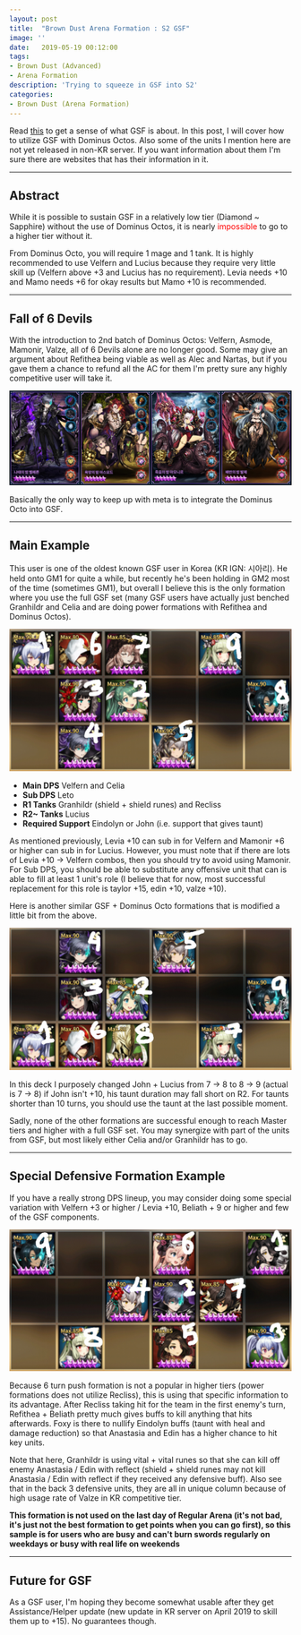 ```yaml
---
layout: post
title:  "Brown Dust Arena Formation : S2 GSF"
image: ''
date:   2019-05-19 00:12:00
tags:
- Brown Dust (Advanced)
- Arena Formation
description: 'Trying to squeeze in GSF into S2'
categories:
- Brown Dust (Arena Formation)
---
```


Read [this](https://jinwooooo.github.io/jinwooooo-blog/browndust-arena-formation-granhildr-support-formation/) to get a sense of what GSF is about. In this post, I will cover how to utilize GSF with Dominus Octos. Also some of the units I mention here are not yet released in non-KR server. If you want information about them I'm sure there are websites that has their information in it.

---

## Abstract

While it is possible to sustain GSF in a relatively low tier (Diamond ~ Sapphire) without the use of Dominus Octos, it is nearly <span style="color:red">impossible</span> to go to a higher tier without it.

From Dominus Octo, you will require 1 mage and 1 tank. It is highly recommended to use Velfern and Lucius because they require very little skill up (Velfern above +3 and Lucius has no requirement). Levia needs +10 and Mamo needs +6 for okay results but Mamo +10 is recommended.

---

## Fall of 6 Devils

With the introduction to 2nd batch of Dominus Octos: Velfern, Asmode, Mamonir, Valze, all of 6 Devils alone are no longer good. Some may give an argument about Refithea being viable as well as Alec and Nartas, but if you gave them a chance to refund all the AC for them I'm pretty sure any highly competitive user will take it.

<img src="../uploads/browndust-s2-gsf-2-octo-batch.jpg">

Basically the only way to keep up with meta is to integrate the Dominus Octo into GSF.

---

## Main Example

This user is one of the oldest known GSF user in Korea (KR IGN: 시아리). He held onto GM1 for quite a while, but recently he's been holding in GM2 most of the time (sometimes GM1), but overall I believe this is the only formation where you use the full GSF set (many GSF users have actually just benched Granhildr and Celia and are doing power formations with Refithea and Dominus Octos).

<img src="../uploads/browndust-s2-gsf-main-sample.jpg">

* **Main DPS** Velfern and Celia
* **Sub DPS** Leto
* **R1 Tanks** Granhildr (shield + shield runes) and Recliss
* **R2~ Tanks** Lucius
* **Required Support** Eindolyn or John (i.e. support that gives taunt)

As mentioned previously, Levia +10 can sub in for Velfern and Mamonir +6 or higher can sub in for Lucius. However, you must note that if there are lots of Levia +10 → Velfern combos, then you should try to avoid using Mamonir. For Sub DPS, you should be able to substitute any offensive unit that can is able to fill at least 1 unit's role (I believe that for now, most successful replacement for this role is taylor +15, edin +10, valze +10).

Here is another similar GSF + Dominus Octo formations that is modified a little bit from the above.

<img src="../uploads/browndust-s2-gsf-variation-sample.jpg">

In this deck I purposely changed John + Lucius from 7 → 8 to 8 → 9 (actual is 7 → 8) if John isn't +10, his taunt duration may fall short on R2. For taunts shorter than 10 turns, you should use the taunt at the last possible moment.

Sadly, none of the other formations are successful enough to reach Master tiers and higher with a full GSF set. You may synergize with part of the units from GSF, but most likely either Celia and/or Granhildr has to go.

---

## Special Defensive Formation Example

If you have a really strong DPS lineup, you may consider doing some special variation with Velfern +3 or higher / Levia +10, Beliath + 9 or higher and few of the GSF components.

<img src="../uploads/browndust-s2-gsf-special-defense-sample.jpg">

Because 6 turn push formation is not a popular in higher tiers (power formations does not utilize Recliss), this is using that specific information to its advantage. After Recliss taking hit for the team in the first enemy's turn, Refithea + Beliath pretty much gives buffs to kill anything that hits afterwards. Foxy is there to nullify Eindolyn buffs (taunt with heal and damage reduction) so that Anastasia and Edin has a higher chance to hit key units.

Note that here, Granhildr is using vital + vital runes so that she can kill off enemy Anastasia / Edin with reflect (shield + shield runes may not kill Anastasia / Edin with reflect if they received any defensive buff). Also see that in the back 3 defensive units, they are all in unique column because of high usage rate of Valze in KR competitive tier.

**This formation is not used on the last day of Regular Arena (it's not bad, it's just not the best formation to get points when you can go first), so this sample is for users who are busy and can't burn swords regularly on weekdays or busy with real life on weekends**

---

## Future for GSF

As a GSF user, I'm hoping they become somewhat usable after they get Assistance/Helper update (new update in KR server on April 2019 to skill them up to +15). No guarantees though.
